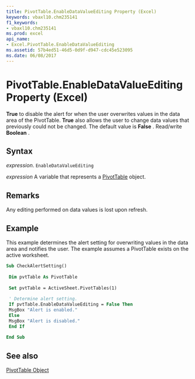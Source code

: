 ```yaml
---
title: PivotTable.EnableDataValueEditing Property (Excel)
keywords: vbaxl10.chm235141
f1_keywords:
- vbaxl10.chm235141
ms.prod: excel
api_name:
- Excel.PivotTable.EnableDataValueEditing
ms.assetid: 57b4ed51-46d5-0d9f-d947-cdc45e523095
ms.date: 06/08/2017
---
```



# PivotTable.EnableDataValueEditing Property (Excel)

 **True** to disable the alert for when the user overwrites values in the data area of the PivotTable. **True** also allows the user to change data values that previously could not be changed. The default value is **False** . Read/write **Boolean** .


## Syntax

 _expression_. `EnableDataValueEditing`

 _expression_ A variable that represents a [PivotTable](./Excel.PivotTable.md) object.


## Remarks

Any editing performed on data values is lost upon refresh.


## Example

This example determines the alert setting for overwriting values in the data area and notifies the user. The example assumes a PivotTable exists on the active worksheet.


```vb
Sub CheckAlertSetting() 
 
 Dim pvtTable As PivotTable 
 
 Set pvtTable = ActiveSheet.PivotTables(1) 
 
 ' Determine alert setting. 
 If pvtTable.EnableDataValueEditing = False Then 
 MsgBox "Alert is enabled." 
 Else 
 MsgBox "Alert is disabled." 
 End If 
 
End Sub
```


## See also


[PivotTable Object](Excel.PivotTable.md)

